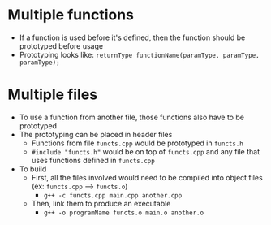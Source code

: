 # Multiple functions
- If a function is used before it's defined, then the function should be prototyped before usage
- Prototyping looks like: `returnType functionName(paramType, paramType, paramType);`

# Multiple files
- To use a function from another file, those functions also have to be prototyped
- The prototyping can be placed in header files
  - Functions from file `functs.cpp` would be prototyped in `functs.h`
  - `#include "functs.h"` would be on top of `functs.cpp` and any file that uses functions defined in `functs.cpp`
- To build
  - First, all the files involved would need to be compiled into object files (ex: `functs.cpp` --> `functs.o`)
    - `g++ -c functs.cpp main.cpp another.cpp`
  - Then, link them to produce an executable
    - `g++ -o programName functs.o main.o another.o`